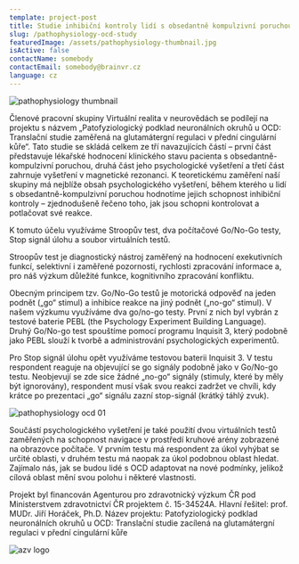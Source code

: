 ```yaml
---
template: project-post
title: Studie inhibiční kontroly lidí s obsedantně kompulzivní poruchou
slug: /pathophysiology-ocd-study
featuredImage: /assets/pathophysiology-thumbnail.jpg
isActive: false
contactName: somebody
contactEmail: somebody@brainvr.cz
language: cz
---
```


![pathophysiology thumbnail](/pathophysiology-thumbnail.jpg)

Členové pracovní skupiny Virtuální realita v neurovědách se podílejí na projektu s názvem „Patofyziologický podklad neuronálních okruhů u OCD: Translační studie zaměřená na glutamátergní regulaci v přední cingulární kůře“. Tato studie se skládá celkem ze tří navazujících částí – první část představuje lékařské hodnocení klinického stavu pacienta s obsedantně-kompulzivní poruchou, druhá část jeho psychologické vyšetření a třetí část zahrnuje vyšetření v magnetické rezonanci. K teoretickému zaměření naší skupiny má nejblíže obsah psychologického vyšetření, během kterého u lidí s obsedantně-kompulzivní poruchou hodnotíme jejich schopnost inhibiční kontroly – zjednodušeně řečeno toho, jak jsou schopni kontrolovat a potlačovat své reakce.

K tomuto účelu využíváme Stroopův test, dva počítačové Go/No-Go testy, Stop signál úlohu a soubor virtuálních testů.

Stroopův test je diagnostický nástroj zaměřený na hodnocení exekutivních funkcí, selektivní i zaměřené pozornosti, rychlosti zpracování informace a, pro náš výzkum důležité funkce, kognitivního zpracování konfliktu.

Obecným principem tzv. Go/No-Go testů je motorická odpověď na jeden podnět („go“ stimul) a inhibice reakce na jiný podnět („no-go“ stimul). V našem výzkumu využíváme dva go/no-go testy. První z nich byl vybrán z testové baterie PEBL (the Psychology Experiment Building Language). Druhý Go/No-go test spouštíme pomocí programu Inquisit 3, který podobně jako PEBL slouží k tvorbě a administrování psychologických experimentů.

Pro Stop signál úlohu opět využíváme testovou baterii Inquisit 3. V testu respondent reaguje na objevující se go signály podobně jako v Go/No-go testu. Neobjevují se zde sice žádné „no-go“ signály (stimuly, které by měly být ignorovány), respondent musí však svou reakci zadržet ve chvíli, kdy krátce po prezentaci „go“ signálu zazní stop-signál (krátký táhlý zvuk).

![pathophysiology ocd 01](/pathophysiology_01.jpg)

Součástí psychologického vyšetření je také použití dvou virtuálních testů zaměřených na schopnost navigace v prostředí kruhové arény zobrazené na obrazovce počítače. V prvním testu má respondent za úkol vyhýbat se určité oblasti, v druhém testu má naopak za úkol podobnou oblast hledat. Zajímalo nás, jak se budou lidé s OCD adaptovat na nové podmínky, jelikož cílová oblast mění svou polohu i některé vlastnosti.

Projekt byl financován Agenturou pro zdravotnický výzkum ČR pod Ministerstvem zdravotnictví ČR projektem č. 15-34524A. 
Hlavní řešitel: prof. MUDr. Jiří Horáček, Ph.D.
Název projektu: Patofyziologický podklad neuronálních okruhů u OCD: Translační studie zacílená na glutamátergní regulaci v přední cingulární kůře

![azv logo](/logo-azv.png)